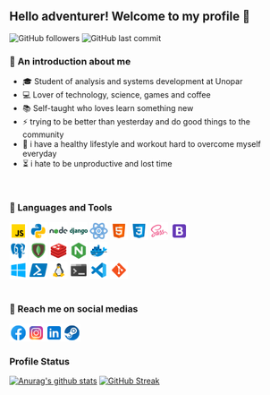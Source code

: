 ## Hello adventurer! Welcome to my profile :raising_hand:
![GitHub followers](https://img.shields.io/github/followers/YagoBiermann?style=flat-square) ![GitHub last commit](https://img.shields.io/github/last-commit/YagoBiermann/hello-world-script?style=flat-square)
<br />

### :book: **An introduction about me**
* :mortar_board: Student of analysis and systems development at Unopar
* :computer: Lover of technology, science, games and coffee
* :books: Self-taught who loves learn something new
* ⚡ trying to be better than yesterday and do good things to the community
* :muscle: i have a healthy lifestyle and workout hard to overcome myself everyday 
* :hourglass_flowing_sand: i hate to be unproductive and lost time
<br />

### :wrench: Languages and Tools
<img alt="javascript" width="32px" src="./icons/javascript.png" /> <img alt="python" width="32px" src="./icons/python.png" /> <img alt="nodejs" width="32px" src="./icons/nodejs.png" /> <img alt="django" width="32px" src="./icons/django.png" /> <img alt="react" width="32px" src="./icons/react.png" /> <img alt="html" width="32px" src="./icons/html.png" /> <img alt="css" width="32px" src="./icons/css.png" /> <img alt="sass" width="32px" src="./icons/sass.png" /> <img alt="bootstrap" width="32px" src="./icons/bootstrap.png" /> <br>
<img alt="postgresql" width="32px" src="./icons/postgresql.png" /> <img alt="mongodb" width="32px" src="./icons/mongodb.png" /> <img alt="redis" width="32px" src="./icons/redis.png" /> <img alt="nginx" width="32px" src="./icons/nginx.png" /> <img alt="docker" width="32px" src="./icons/docker.png" /> <br/>
<img alt="windows-10" width="32px" src="./icons/windows-10.png" /> <img alt="powershell" width="32px" src="./icons/powershell.png" /> <img alt="linux" width="32px" src="./icons/linux.png" /> <img alt="terminal" width="32px" src="./icons/terminal.png" /> <img alt="vscode" width="32px" src="./icons/vscode.png" /> <img alt="git" width="32px" src="./icons/git.png" /> <br>
<br/>

### :telescope: Reach me on social medias

<a href="https://www.facebook.com/yagobiermann">
  <img align="left" alt="Yago Biermann | Facebook" width="32px" src="./icons/facebook.png" />
</a>  
<a href="https://www.instagram.com/yago_biermann">
  <img align="left" alt="Yago Biermann | Instagram" width="32px" src="./icons/instagram.png" />
</a>  
<a href="https://www.linkedin.com/in/yago-biermann">
  <img align="left" alt="Yago Biermann | Linkedin" width="32px" src="./icons/linkedin.png" />
</a>  
<a href="https://steamcommunity.com/id/NULL_Profile_URL">
  <img align="left" alt="Yago Biermann | Steam" width="32px" src="./icons/steam.png" />
</a>
<br/>
<br/>

### Profile Status
[![Anurag's github stats](https://github-readme-stats.vercel.app/api?username=YagoBiermann&show_icons=true&theme=midnight-purple)](https://github.com/anuraghazra/github-readme-stats) [![GitHub Streak](https://github-readme-streak-stats.herokuapp.com/?user=YagoBiermann&theme=dark)](https://github.com/DenverCoder1/github-readme-streak-stats)
